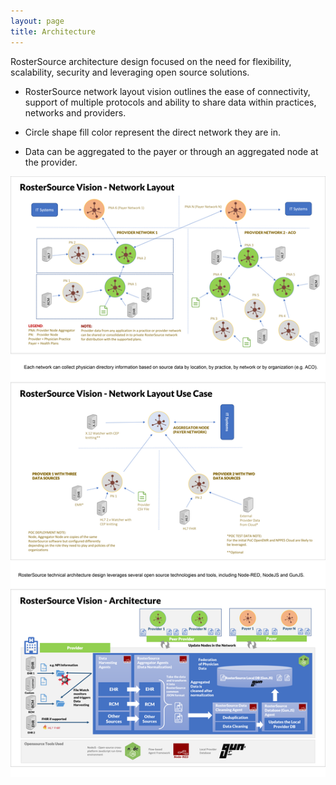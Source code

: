 ```yaml
---
layout: page
title: Architecture
---
```

RosterSource architecture design focused on the need for flexibility, scalability, security and leveraging open source solutions.

- RosterSource network layout vision outlines the ease of connectivity, support of multiple protocols and ability to share data within practices, networks and providers. 

- Circle shape fill color represent the direct network they are in. 

- Data can be aggregated to the payer or through an aggregated node at the provider.
  
  <div class="feature">
  

<img src="/img/RosterSourceArchitecture.png" class="diagrom-img-sec">



  
 

